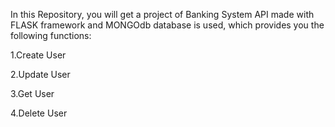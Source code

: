 In this Repository, you will get a project of Banking System API made with FLASK framework and MONGOdb database is used, which provides you the following functions:


1.Create User

2.Update User

3.Get User

4.Delete User
